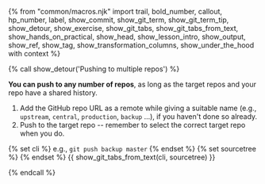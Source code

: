 {% from "common/macros.njk" import trail, bold_number, callout, hp_number, label, show_commit, show_git_term, show_git_term_tip, show_detour, show_exercise, show_git_tabs, show_git_tabs_from_text, show_hands_on_practical, show_head, show_lesson_intro, show_output, show_ref, show_tag, show_transformation_columns, show_under_the_hood with context %}

{% call show_detour('Pushing to multiple repos') %}

**You can push to any number of repos**, as long as the target repos and your repo have a shared history.
1. <trigger trigger="click" for="modal:push-addRemoteForNormalPushing">Add the GitHub repo URL as a remote</trigger> while giving a suitable name (e.g., `upstream`, `central`, `production`, `backup` ...), if you haven't done so already.
1. Push to the target repo -- remember to select the correct target repo when you do.

<modal large header="Git & GitHub → Push →" id="modal:push-addRemoteForNormalPushing">
  <include src="../setRemote/text.md#body"/>
</modal>

{% set cli %} <!-- ------ start: Git Tabs --------------->
 e.g., `git push backup master`
{% endset %}
{% set sourcetree %}
<pic eager src="{{baseUrl}}/gitAndGithub/push/images/sourcetreePushDialog.png" width="470" />
{% endset %}
{{ show_git_tabs_from_text(cli, sourcetree) }}
<!-- ------ end: Git Tabs -------------------------------->

{% endcall %}
